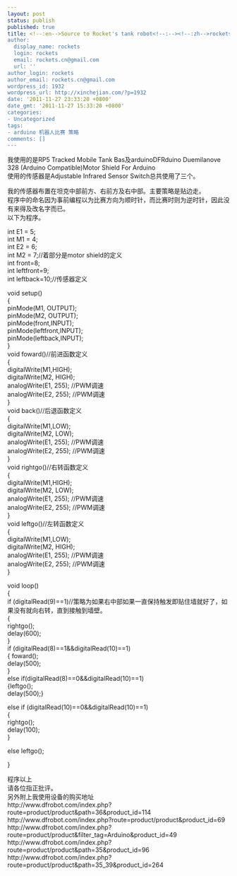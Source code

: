 ```yaml
---
layout: post
status: publish
published: true
title: <!--:en-->Source to Rocket's tank robot<!--:--><!--:zh-->rockets的坦克机器人的程序及策略<!--:-->
author:
  display_name: rockets
  login: rockets
  email: rockets.cn@gmail.com
  url: ''
author_login: rockets
author_email: rockets.cn@gmail.com
wordpress_id: 1932
wordpress_url: http://xinchejian.com/?p=1932
date: '2011-11-27 23:33:20 +0800'
date_gmt: '2011-11-27 15:33:20 +0800'
categories:
- Uncategorized
tags:
- arduino 机器人比赛 策略
comments: []
---
```

<p>我使用的是RP5 Tracked Mobile Tank Bas及arduinoDFRduino Duemilanove 328 (Arduino Compatible)Motor Shield For Arduino<br />
使用的传感器是Adjustable Infrared Sensor Switch总共使用了三个。</p>
<p>我的传感器布置在坦克中部前方、右前方及右中部。主要策略是贴边走。<br />
程序中的命名因为事前编程以为比赛方向为顺时针，而比赛时则为逆时针，因此没有来得及改名字而已。<br />
以下为程序。</p>
<p>int E1 = 5;<br />
int M1 = 4;<br />
int E2 = 6;<br />
int M2 = 7;&#47;&#47;着部分是motor shield的定义<br />
int front=8;<br />
int leftfront=9;<br />
int leftback=10;&#47;&#47;传感器定义</p>
<p>void setup()<br />
{<br />
    pinMode(M1, OUTPUT);<br />
    pinMode(M2, OUTPUT);<br />
    pinMode(front,INPUT);<br />
    pinMode(leftfront,INPUT);<br />
    pinMode(leftback,INPUT);<br />
 }<br />
 void foward()&#47;&#47;前进函数定义<br />
 {<br />
    digitalWrite(M1,HIGH);<br />
    digitalWrite(M2, HIGH);<br />
    analogWrite(E1, 255);   &#47;&#47;PWM调速<br />
    analogWrite(E2, 255);   &#47;&#47;PWM调速<br />
     }<br />
     void back()&#47;&#47;后退函数定义<br />
     {<br />
    digitalWrite(M1,LOW);<br />
    digitalWrite(M2, LOW);<br />
    analogWrite(E1, 255);   &#47;&#47;PWM调速<br />
    analogWrite(E2, 255);   &#47;&#47;PWM调速<br />
  }<br />
  void rightgo()&#47;&#47;右转函数定义<br />
  {<br />
    digitalWrite(M1,HIGH);<br />
    digitalWrite(M2, LOW);<br />
    analogWrite(E1, 255);   &#47;&#47;PWM调速<br />
    analogWrite(E2, 255);   &#47;&#47;PWM调速<br />
  }<br />
  void leftgo()&#47;&#47;左转函数定义<br />
  {<br />
    digitalWrite(M1,LOW);<br />
    digitalWrite(M2, HIGH);<br />
    analogWrite(E1, 255);   &#47;&#47;PWM调速<br />
    analogWrite(E2, 255);   &#47;&#47;PWM调速<br />
  }</p>
<p>void loop()<br />
{<br />
if (digitalRead(9)==1)&#47;&#47;策略为如果右中部如果一直保持触发即贴住墙就好了，如果没有就向右转，直到接触到墙壁。<br />
{<br />
  rightgo();<br />
delay(600);<br />
}<br />
  if (digitalRead(8)==1&&digitalRead(10)==1)<br />
{  foward();<br />
delay(500);<br />
}<br />
 else if(digitalRead(8)==0&&digitalRead(10)==1)<br />
{leftgo();<br />
delay(500);}</p>
<p>else if (digitalRead(10)==0&&digitalRead(10)==1)<br />
{<br />
rightgo();<br />
delay(100);<br />
}</p>
<p>else leftgo();</p>
<p>}</p>
<p>程序以上<br />
请各位指正批评。<br />
另外附上我使用设备的购买地址<br />
http:&#47;&#47;www.dfrobot.com&#47;index.php?route=product&#47;product&path=36&product_id=114<br />
http:&#47;&#47;www.dfrobot.com&#47;index.php?route=product&#47;product&product_id=69<br />
http:&#47;&#47;www.dfrobot.com&#47;index.php?route=product&#47;product&filter_tag=Arduino&product_id=49<br />
http:&#47;&#47;www.dfrobot.com&#47;index.php?route=product&#47;product&path=35&product_id=96<br />
http:&#47;&#47;www.dfrobot.com&#47;index.php?route=product&#47;product&path=35_39&product_id=264</p>
